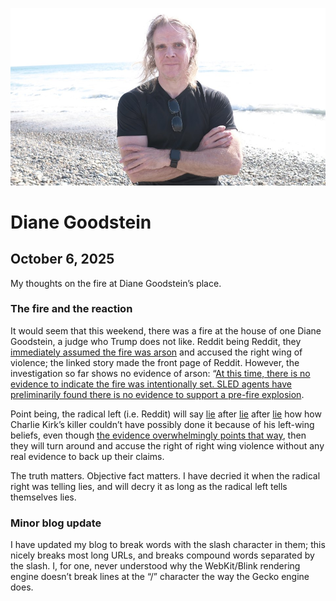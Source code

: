 ![blogpic](pics/2024-05-01.jpg)
# Diane Goodstein
## October 6, 2025

My thoughts on the fire at Diane Goodstein’s place.

### The fire and the reaction

It would seem that this weekend, there was a fire at the house of one
Diane Goodstein, a judge who Trump does not like. Reddit being Reddit,
they [immediately assumed the fire was arson](https://archive.ph/Bl57o)
and accused the right wing of violence; the linked story made the front
page of Reddit. However, the investigation so far shows no evidence of
arson: “[At this time, there is no evidence to indicate the fire was
intentionally set. SLED agents have preliminarily found there is no
evidence to support a pre-fire explosion](https://archive.ph/U9tjU).

Point being, the radical left (i.e. Reddit) will say
[lie](https://archive.today/20250913064810/https://old.reddit.com/r/BlueskySkeets/comments/1nf48w5/if_it_quacks_like_a_duck/)
after
[lie](https://archive.today/20250913064911/https://old.reddit.com/r/NoFilterNews/comments/1nf8fji/charlie_kirks_killer_tyler_robinson_raised_in_a/)
after
[lie](https://archive.today/20250921132303/https://old.reddit.com/r/politics/comments/1nm2owd/doj_cant_tie_suspected_kirk_killer_to_left_like/)
how how Charlie Kirk’s killer
couldn’t have possibly done it because of his
left-wing beliefs, even though [the evidence overwhelmingly points that
way](https://archive.today/20250917021133/https://www.usatoday.com/story/news/nation/2025/09/16/tyler-robinson-what-we-know-new-revelations-in-charlie-kirk-murder/86188463007/),
then they will turn around and accuse the right of right wing violence
without any real evidence to back up their claims.

The truth matters. Objective fact matters. I have decried it when the
radical right was telling lies, and will decry it as long as the radical
left tells themselves lies.

### Minor blog update

I have updated my blog to break words with the slash character in them;
this nicely breaks most long URLs, and breaks compound words separated
by the slash. I, for one, never understood why the WebKit/Blink rendering
engine doesn’t break lines at the “/” character the way the Gecko engine
does.
